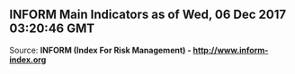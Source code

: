 ## INFORM Main Indicators as of Wed, 06 Dec 2017 03:20:46 GMT

Source: **INFORM (Index For Risk Management) - http://www.inform-index.org**